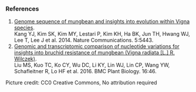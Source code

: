 ### References

1.  [Genome sequence of mungbean and insights into evolution within
    Vigna species](http://europepmc.org/abstract/MED/25384727).\
    Kang YJ, Kim SK, Kim MY, Lestari P, Kim KH, Ha BK, Jun TH, Hwang WJ,
    Lee T, Lee J et al. 2014. Nature Communications. 5:5443.
2.  [Genomic and transcriptomic comparison of nucleotide variations for
    insights into bruchid resistance of mungbean (Vigna radiata
    \[L.\] R. Wilczek)](http://europepmc.org/abstract/MED/26887961).\
    Liu MS, Kuo TC, Ko CY, Wu DC, Li KY, Lin WJ, Lin CP, Wang YW,
    Schafleitner R, Lo HF et al. 2016. BMC Plant Biology. 16:46.

Picture credit: CC0 Creative Commons, No attribution required
